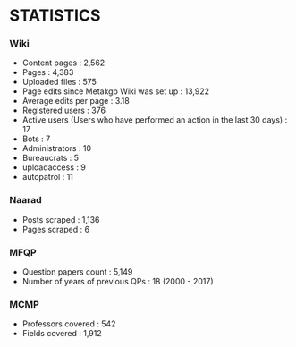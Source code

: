 # STATISTICS

### Wiki

- Content pages : 2,562
- Pages : 4,383
- Uploaded files : 575
- Page edits since Metakgp Wiki was set up : 13,922
- Average edits per page : 3.18
- Registered users : 376
- Active users (Users who have performed an action in the last 30 days) : 17
- Bots : 7
- Administrators : 10
- Bureaucrats : 5
- uploadaccess : 9
- autopatrol : 11

### Naarad

- Posts scraped : 1,136
- Pages scraped : 6

### MFQP

- Question papers count : 5,149
- Number of years of previous QPs : 18 (2000 - 2017)

### MCMP

- Professors covered : 542
- Fields covered : 1,912

